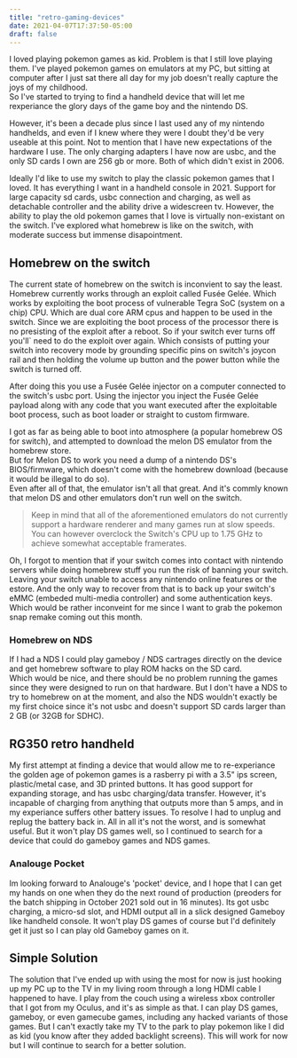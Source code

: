 ```yaml
---
title: "retro-gaming-devices"
date: 2021-04-07T17:37:50-05:00
draft: false 
---
```


I loved playing pokemon games as kid. Problem is that I still love playing them. 
I've played pokemon games on emulators at my PC, but sitting at computer after I just sat there all day for my job doesn't really capture the joys of my childhood.  
So I've started to trying to find a handheld device that will let me rexperiance the glory days of the game boy and the nintendo DS.  

However, it's been a decade plus since I last used any of my nintendo handhelds, 
and even if I knew where they were I doubt they'd be very useable at this point. Not to mention that I have new expectations of the hardware I use. 
The only charging adapters I have now are usbc, and the only SD cards I own are 256 gb or more. Both of which didn't exist in 2006. 
  
Ideally I'd like to use my switch to play the classic pokemon games that I loved. It has everything I want in a handheld console in 2021. 
Support for large capacity sd cards, usbc connection and charging, as well as detachable controller and the ability drive a widescreen tv. 
However, the ability to play the old pokemon games that I love is virtually non-existant on the switch. 
I've explored what homebrew is like on the switch, with moderate success but immense disapointment.

  
## Homebrew on the switch
  
The current state of homebrew on the switch is inconvient to say the least. Homebrew currently works through an exploit called Fusée Gelée.
Which works by exploiting the boot process of vulnerable Tegra SoC (system on a chip) CPU. Which are dual core ARM cpus and happen to be used in the switch.
Since we are exploiting the boot process of the processor there is no presisting of the exploit after a reboot. 
So if your switch ever turns off you'll` need to do the exploit over again. 
Which consists of putting your switch into recovery mode by grounding specific pins on switch's joycon rail 
and then holding the volume up button and the power button while the switch is turned off.    
  
After doing this you use a Fusée Gelée injector on a computer connected to the switch's usbc port. 
Using the injector you inject the Fusée Gelée 
payload along with any code that you want executed after the exploitable boot process, such as boot loader or straight to custom firmware.  
  
I got as far as being able to boot into atmosphere (a popular homebrew OS for switch), and attempted to download the melon DS emulator from the homebrew store.   
But for Melon DS to work you need a dump of a nintendo DS's BIOS/firmware, which doesn't come with the homebrew download (because it would be illegal to do so).  
Even after all of that, the emulator isn't all that great. And it's commly known that melon DS and other emulators don't run well on the switch. 

>Keep in mind that all of the aforementioned emulators do not currently support a hardware renderer and many games run at slow speeds. 
You can however overclock the Switch's CPU up to 1.75 GHz to achieve somewhat acceptable framerates.

Oh, I forgot to mention that if your switch comes into contact with nintendo servers while doing homebrew stuff you run the risk of banning your switch.
Leaving your switch unable to access any nintendo online features or the estore. 
And the only way to recover from that is to back up your switch's eMMC (embeded multi-media controller) and some authentication keys. 
Which would be rather inconveint for me since I want to grab the pokemon snap remake coming out this month. 

### Homebrew on NDS 

If I had a NDS I could play gameboy / NDS cartrages directly on the device and get homebrew software to play ROM hacks on the SD card.  
Which would be nice, and there should be no problem running the games since they were designed to run on that hardware.
But I don't have a NDS to try to homebrew on at the moment, 
and also the NDS wouldn't exactly be my first choice since it's not usbc and doesn't support SD cards larger than 2 GB (or 32GB for SDHC).  


## RG350 retro handheld 

My first attempt at finding a device that would allow me to re-experiance the golden age of pokemon games 
is a rasberry pi with a 3.5" ips screen, plastic/metal case, and 3D printed buttons. 
It has good support for expanding storage, and has usbc charging/data transfer. 
However, it's incapable of charging from anything that outputs more than 5 amps, and in my experiance suffers other battery issues.
To resolve I had to unplug and replug the battery back in. All in all it's not the worst, and is somewhat useful. 
But it won't play DS games well, so I continued to search for a device that could do gameboy games and NDS games. 


### Analouge Pocket

Im looking forward to Analouge's 'pocket' device, and I hope that I can get my hands on one when they do the next round of production
(preoders for the batch shipping in October 2021 sold out in 16 minutes).
Its got usbc charging, a micro-sd slot, and HDMI output all in a slick designed Gameboy like handheld console. 
It won't play DS games of course but I'd definitely get it just so I can play old Gameboy games on it. 


## Simple Solution 

The solution that I've ended up with using the most for now is just hooking up my PC up to the TV in my living room through a long HDMI cable I happened to have. 
I play from the couch using a wireless xbox controller that I got from my Oculus, and it's as simple as that. 
I can play DS games, gameboy, or even gamecube games, including any hacked variants of those games.
But I can't exactly take my TV to the park to play pokemon like I did as kid (you know after they added backlight screens). 
This will work for now but I will continue to search for a better solution.  
